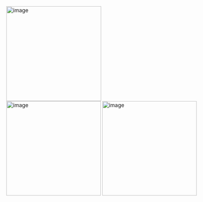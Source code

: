 <img width="251" alt="image" src="https://user-images.githubusercontent.com/73888467/155586089-b4964e97-75ff-4472-9be6-67d65561b97d.png">

<img width="250" alt="image" src="https://user-images.githubusercontent.com/73888467/155586115-3a433534-1d28-44b4-a70e-952819aa8039.png">
<img width="250" alt="image" src="https://user-images.githubusercontent.com/73888467/155586225-460d5e8a-c19d-463d-b5e2-2fa19f2f4c2f.png">

